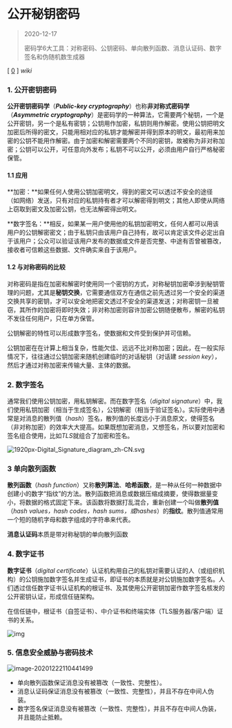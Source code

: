 

# 公开秘钥密码

> 2020-12-17
>
> 密码学6大工具：对称密码、公钥密码、单向散列函数、消息认证码、数字签名和伪随机数生成器



[ [0](https://zh.wikipedia.org/wiki/Wikipedia) ] *wiki*



### 1. 公开密钥密码

**公开密钥密码学**（***Public-key cryptography***）也称**非对称式密码学**（***Asymmetric cryptography***）是密码学的一种算法，它需要两个秘钥，一个是公开密钥，另一个是私有密钥；公钥用作加密，私钥则用作解密。使用公钥把明文加密后所得的密文，只能用相对应的私钥才能解密并得到原本的明文，最初用来加密的公钥不能用作解密。由于加密和解密需要两个不同的密钥，故被称为非对称加密；公钥可以公开，可任意向外发布；私钥不可以公开，必须由用户自行严格秘密保管。



#### 1.1 应用

**加密：**如果任何人使用公钥加密明文，得到的密文可以透过不安全的途径（如网络）发送，只有对应的私钥持有者才可以解密得到明文；其他人即使从网络上窃取到密文及加密公钥，也无法解密得出明文。

**数字签名：**相反，如果某一用户使用他的私钥加密明文，任何人都可以用该用户的公钥解密密文；由于私钥只由该用户自己持有，故可以肯定该文件必定出自于该用户；公众可以验证该用户发布的数据或文件是否完整、中途有否曾被篡改，接收者可信赖这些数据、文件确实来自于该用户。



#### 1.2 与对称密码的比较

对称密码是指在加密和解密时使用同一个密钥的方式，对称秘钥加密牵涉到秘钥管理的问题，尤其是**秘钥交换**，它需要通信双方在通信之前先透过另一个安全的渠道交换共享的密钥，才可以安全地把密文透过不安全的渠道发送；对称密钥一旦被窃，其所作的加密将即时失效；非对称加密则容许加密公钥随便散布，解密的私钥不发往任何用户，只在单方保管。

公钥解密的特性可以形成数字签名，使数据和文件受到保护并可信赖。

公钥加密在在计算上相当复杂，性能欠佳、远远不比对称加密；因此，在一般实际情况下，往往通过公钥加密来随机创建临时的对话秘钥（对话建 *session key*），然后才通过对称加密来传输大量、主体的数据。



### 2. 数字签名

通常我们使用公钥加密，用私钥解密。而在数字签名（*digital signature*）中，我们使用私钥加密（相当于生成签名），公钥解密（相当于验证签名）。实际使用中通常是对消息的散列值（*hash*）签名，散列值的长度远小于消息原文，使得签名（非对称加密）的效率大大提高。如果既想加密消息，又想签名，所以要对加密和签名组合使用，比如*TLS*就组合了加密和签名。

![1920px-Digital_Signature_diagram_zh-CN.svg](/Users/winter/Desktop/1920px-Digital_Signature_diagram_zh-CN.svg.png)



### 3 单向散列函数

**散列函数**（*hash function*）又称**散列算法**、**哈希函数**，是一种从任何一种数据中创建小的数字“指纹”的方法。散列函数把消息或数据压缩成摘要，使得数据量变小，将数据的格式固定下来。该函数将数据打乱混合，重新创建一个叫做**散列值**（*hash values，hash codes，hash sums，或hashes*）的**指纹**。散列值通常用一个短的随机字母和数字组成的字符串来代表。

**消息认证码**本质是带对称秘钥的单向散列函数



### 4. 数字证书

**数字证书**（*digital certificate*）认证机构用自己的私钥对需要认证的人（或组织机构）的公钥施加数字签名并生成证书，即证书的本质就是对公钥施加数字签名。人们透过信任数字证书认证机构的根证书、及其使用公开密钥加密作数字签名核发的公开密钥认证，形成信任链架构。

在信任链中，根证书（自签证书）、中介证书和终端实体（TLS服务器/客户端）证书的关系。

![img](https://upload.wikimedia.org/wikipedia/commons/thumb/d/d1/Chain_of_trust.svg/langzh-2560px-Chain_of_trust.svg.png)



### 5. 信息安全威胁与密码技术



![image-20201222110441499](/var/folders/rj/qns4sp9n245fbqcrth0_qk3w0000gp/T/abnerworks.Typora/image-20201222110441499.png)



- 单向散列函数保证消息没有被篡改（一致性、完整性）。
- 消息认证码保证消息没有被篡改（一致性、完整性），并且不存在中间人伪装。
- 数字签名保证消息没有被篡改（一致性、完整性），并且不存在中间人伪装，并且能防止抵赖。








